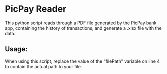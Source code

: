 # PicPay Reader

This python script reads through a PDF file generated by the PicPay bank app, containing the history of transactions, and generate a .xlsx file with the data.

## Usage:

When using this script, replace the value of the "filePath" variable on line 4 to contain the actual path to your file.